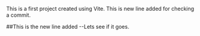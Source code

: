 This is a first project created using Vite. This is new line added for checking a commit.

##This is the new line added
--Lets see if it goes.
